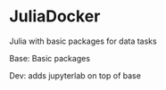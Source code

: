 # JuliaDocker
Julia with basic packages for data tasks

Base: Basic packages

Dev: adds jupyterlab on top of base
